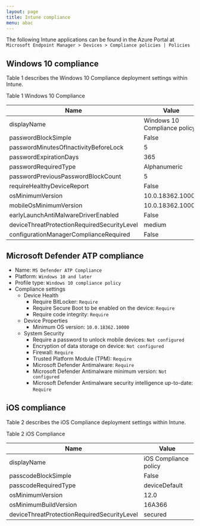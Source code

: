 ```yaml
---
layout: page
title: Intune compliance
menu: abac
---
```


The following Intune applications can be found in the Azure Portal at `Microsoft Endpoint Manager > Devices > Compliance policies | Policies`

## Windows 10 compliance

Table 1 describes the Windows 10 Compliance deployment settings within Intune.

Table 1 Windows 10 Compliance

Name | Value
--- | ---
displayName | Windows 10 Compliance policy
passwordBlockSimple | False
passwordMinutesOfInactivityBeforeLock | 5
passwordExpirationDays | 365
passwordRequiredType | Alphanumeric
passwordPreviousPasswordBlockCount | 5
requireHealthyDeviceReport | False
osMinimumVersion | 10.0.18362.10000
mobileOsMinimumVersion | 10.0.18362.10000
earlyLaunchAntiMalwareDriverEnabled | False
deviceThreatProtectionRequiredSecurityLevel | medium
configurationManagerComplianceRequired | False

## Microsoft Defender ATP compliance

* Name: `MS Defender ATP Compliance`
* Platform: `Windows 10 and later`
* Profile type: `Windows 10 compliance policy`
* Compliance settings
  * Device Health
    * Require BitLocker: `Require`
    * Require Secure Boot to be enabled on the device: `Require`
    * Require code integrity: `Require`
  * Device Properties
    * Minimum OS version: `10.0.18362.10000`
  * System Security
    * Require a password to unlock mobile devices: `Not configured`
    * Encryption of data storage on device: `Not configured`
    * Firewall: `Require`
    * Trusted Platform Module (TPM): `Require`
    * Microsoft Defender Antimalware: `Require`
    * Microsoft Defender Antimalware minimum version: `Not configured`
    * Microsoft Defender Antimalware security intelligence up-to-date: `Require`

## iOS compliance

Table 2 describes the iOS Compliance deployment settings within Intune.

Table 2 iOS Compliance

Name | Value
--- | ---
displayName | iOS Compliance policy
passcodeBlockSimple | False
passcodeRequiredType | deviceDefault
osMinimumVersion | 12.0
osMinimumBuildVersion | 16A366
deviceThreatProtectionRequiredSecurityLevel | secured
